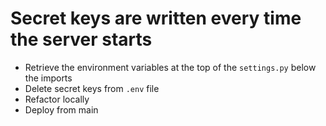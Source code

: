 # Secret keys are written every time the server starts

- Retrieve the environment variables at the top of the `settings.py` below the imports
- Delete secret keys from `.env` file
- Refactor locally
- Deploy from main

